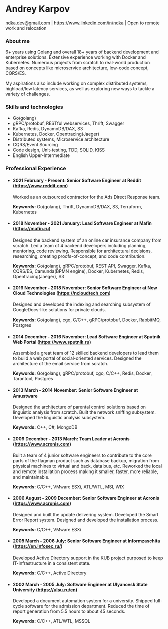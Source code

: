 # Andrey Karpov
ndka.dev@gmail.com | https://www.linkedin.com/in/ndka | Open to remote work and relocation
### About me
6+ years using Golang and overall 18+ years of backend development and enterprise solutions. Extensive experience working with Docker and Kubernetes. Numerous projects from scratch to real-world production based on concepts like microservice architecture, low-code concept, CQRS/ES.

My aspirations also include working on complex distributed systems, highload/low latency services, as well as exploring new ways to tackle a variety of challenges.

### Skills and technologies
- Go(golang)
- gRPC/protobuf, RESTful webservices, Thrift, Swagger
- Kafka, Redis, DynamoDB/DAX, S3
- Kubernetes, Docker, Opentracing(Jaeger)
- Distributed systems, Microservice architecture
- CQRS/Event Sourcing
- Code design, Unit-testing, TDD, SOLID, KISS
- English Upper-Intermediate

### Professional Experience
* #### 2021 February - Present: Senior Software Engineer at Reddit (https://www.reddit.com)
  Worked as an outsourced contractor for the Ads Direct Response team.

  **Keywords:** Go(golang), Thrift, DynamoDB/DAX, S3, Terraform, Kubernetes

* #### 2018 November - 2021 January: Lead Software Engineer at Mafin (https://mafin.ru)
  Designed the backend system of an online car insurance company from scratch. Led a team of 4 backend developers including planning, mentoring, code reviewing. Responsible for architectural decisions, researching, creating proofs-of-concept, and code contribution.

  **Keywords:** Go(golang), gRPC/protobuf, REST API, Swagger, Kafka, CQRS/ES, Camunda(BPMN engine), Docker, Kubernetes, Redis, Opentracing(Jaeger), S3

* #### 2016 November - 2018 November: Senior Software Engineer at New Cloud Technologies (https://ncloudtech.com)
  Designed and developed the indexing and searching subsystem of GoogleDocs-like solutions for private clouds.

  **Keywords:** Go(golang), cgo, C/C++, gRPC/protobuf, Docker, RabbitMQ, Postgres

* #### 2014 December - 2016 November: Lead Software Engineer at Sputnik Web Portal (https://www.sputnik.ru)
  Assembled a great team of 12 skilled backend developers to lead them to build a web portal of social-oriented services. Designed the architecture of the email service from scratch.

  **Keywords:** Go(golang), gRPC/protobuf, cgo, C/C++, Redis, Docker, Tarantool, Postgres

* #### 2013 March - 2014 November: Senior Software Engineer at Amustware
  Designed the architecture of parental control solutions based on linguistic analysis from scratch. Built the network sniffing subsystem. Developed the linguistic analysis subsystem.

  **Keywords:** C++, C#, MongoDB

* #### 2009 December - 2013 March: Team Leader at Acronis (https://www.acronis.com)
  Built a team of 4 junior software engineers to contribute to the core parts of the flagman product such as database backup, migration from physical machines to virtual and back, data bus, etc. Reworked the local and remote installation process making it smaller, faster, more reliable, and maintainable.

  **Keywords:** C/C++, VMware ESXi, ATL/WTL, MSI, WIX

* #### 2006 August - 2009 December: Senior Software Engineer at Acronis (https://www.acronis.com)
  Designed and built the update delivering system. Developed the Smart Error Report system. Designed and developed the installation process.

  **Keywords:** C/C++, VMware ESXi

* #### 2005 March - 2006 July: Senior Software Engineer at Informzaschita (https://en.infosec.ru/)
  Developed Active Directory support in the KUB project purposed to keep IT-infrastructure in a consistent state.

  **Keywords:** C/C++, Active Directory

* #### 2002 March - 2005 July: Software Engineer at Ulyanovsk State University (https://ulsu.ru/en)
  Developed a document automation system for a university. Shipped full-cycle software for the admission department. Reduced the time of report generation from 5.5 hours to about 45 seconds.

  **Keywords:** C/C++, ATL/WTL, MSSQL
